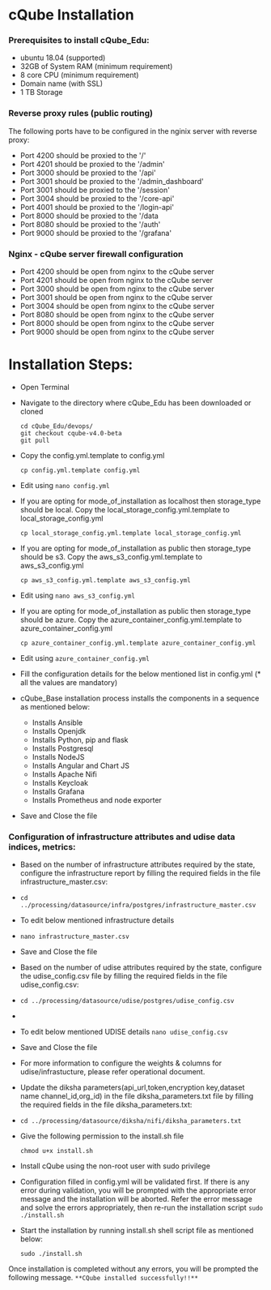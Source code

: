 # cQube Installation
###  Prerequisites to install cQube_Edu:

- ubuntu 18.04 (supported)
- 32GB of System RAM (minimum requirement)
- 8 core CPU (minimum requirement)
- Domain name (with SSL)
- 1 TB Storage
### Reverse proxy rules (public routing)
The following ports have to be configured in the nginix server with reverse proxy:

- Port 4200 should be proxied to the '/'
- Port 4201 should be proxied to the '/admin'
- Port 3000 should be proxied to the '/api'
- Port 3001 should be proxied to the '/admin_dashboard'
- Port 3001 should be proxied to the '/session'
- Port 3004 should be proxied to the '/core-api'
- Port 4001 should be proxied to the '/login-api'
- Port 8000 should be proxied to the '/data
- Port 8080 should be proxied to the '/auth'
- Port 9000 should be proxied to the '/grafana'

### Nginx - cQube server firewall configuration

- Port 4200 should be open from nginx to the cQube server
- Port 4201 should be open from nginx to the cQube server
- Port 3000 should be open from nginx to the cQube server
- Port 3001 should be open from nginx to the cQube server
- Port 3004 should be open from nginx to the cQube server
- Port 8080 should be open from nginx to the cQube server
- Port 8000 should be open from nginx to the cQube server
- Port 9000 should be open from nginx to the cQube server

# Installation Steps:
- Open Terminal
- Navigate to the directory where cQube_Edu has been downloaded or cloned 
  ```
  cd cQube_Edu/devops/
  git checkout cqube-v4.0-beta
  git pull
  ```
- Copy the config.yml.template to config.yml 
  ```
  cp config.yml.template config.yml
  ```
- Edit using ```nano config.yml```
- If you are opting for mode_of_installation as localhost then storage_type should be local. Copy the local_storage_config.yml.template to local_storage_config.yml  
  ```
  cp local_storage_config.yml.template local_storage_config.yml
  ```
- If you are opting for mode_of_installation as public then storage_type should be s3. Copy the aws_s3_config.yml.template to aws_s3_config.yml 
  ```
  cp aws_s3_config.yml.template aws_s3_config.yml
  ```
- Edit using ```nano aws_s3_config.yml```

- If you are opting for mode_of_installation as public then storage_type should be azure. Copy the azure_container_config.yml.template to azure_container_config.yml 
  ```
  cp azure_container_config.yml.template azure_container_config.yml
  ```
- Edit using ```azure_container_config.yml```

- Fill the configuration details for the below mentioned list in config.yml (* all the values are mandatory)
- cQube_Base installation process installs the components in a sequence as mentioned below:
  - Installs Ansible
  - Installs Openjdk
  - Installs Python, pip and flask
  - Installs Postgresql
  - Installs NodeJS
  - Installs Angular and Chart JS
  - Installs Apache Nifi
  - Installs Keycloak
  - Installs Grafana
  - Installs Prometheus and node exporter
- Save and Close the file

### Configuration of infrastructure attributes and udise data indices, metrics:

- Based on the number of infrastructure attributes required by the state, configure the infrastructure report by filling the required fields in the file infrastructure_master.csv:
- ```cd ../processing/datasource/infra/postgres/infrastructure_master.csv```
- To edit below mentioned infrastructure details
- ```nano infrastructure_master.csv```

- Save and Close the file

- Based on the number of udise attributes required by the state, configure the udise_config.csv file by filling the required fields in the file udise_config.csv:
- ```cd ../processing/datasource/udise/postgres/udise_config.csv```
- 
- To edit below mentioned UDISE details ```nano udise_config.csv```

- Save and Close the file

- For more information to configure the weights & columns for udise/infrastucture, please refer operational document.

- Update the diksha parameters(api_url,token,encryption key,dataset name channel_id,org_id) in the file  diksha_parameters.txt file by filling the required fields in the file diksha_parameters.txt:

-  ```cd ../processing/datasource/diksha/nifi/diksha_parameters.txt```



- Give the following permission to the install.sh file

  ```
  chmod u+x install.sh
  ```

- Install cQube using the non-root user with sudo privilege

- Configuration filled in config.yml will be validated first. If there is any error during validation, you will be prompted with the appropriate error message and the installation will be aborted. Refer the error message and solve the errors appropriately, then re-run the installation script ```sudo ./install.sh```

- Start the installation by running install.sh shell script file as mentioned below:

  ```
  sudo ./install.sh
  ```

Once installation is completed without any errors, you will be prompted the following message. 
```**CQube installed successfully!!**```
